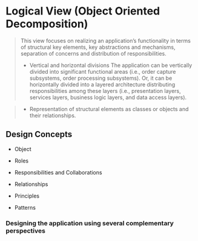 # Logical View (Object Oriented Decomposition)
>This view focuses on realizing an application’s functionality in terms of structural key elements, key abstractions and mechanisms, separation of concerns and distribution of responsibilities.
>- Vertical and horizontal divisions The application can be vertically divided into significant functional areas (i.e., order capture subsystems, order processing subsystems).
>Or, it can be horizontally divided into a layered architecture distributing responsibilities among these layers (i.e., presentation layers, services layers, business logic layers, and data access layers).

>- Representation of structural elements as classes or objects and their relationships.

## Design Concepts
- Object

- Roles

- Responsibilities and Collaborations

- Relationships

- Principles

- Patterns

### Designing  the application using several complementary perspectives



<!--stackedit_data:
eyJoaXN0b3J5IjpbLTE2ODQxNjgzNjYsLTIwNTczMDkzMjddfQ
==
-->